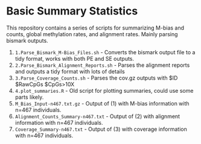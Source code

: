# Basic Summary Statistics

This repository contains a series of scripts for summarizing M-bias and counts, global methylation rates, and alignment rates. Mainly parsing bismark outputs. 

1. `1.Parse_Bismark_M-Bias_Files.sh` - Converts the bismark output file to a tidy format, works with both PE and SE outputs. 
2. `2.Parse_Bismark_Alignment_Reports.sh` - Parses the alignment reports and outputs a tidy format with lots of details 
3. `3.Parse_Coverage_Counts.sh` - Parses the cov.gz outputs with $ID $RawCpGs $CpGs>10X
4. `4.plot_summaries.R` - Old script for plotting summaries, could use some parts likely.  
5. `M_Bias_Input-n467.txt.gz` - Output of (1) with M-bias information with n=467 individuals. 
6. `Alignment_Counts_Summary-n467.txt` - Output of (2) with alignment information with n=467 individuals. 
7. `Coverage_Summary-n467.txt` - Output of (3) with coverage information with n=467 individuals. 

